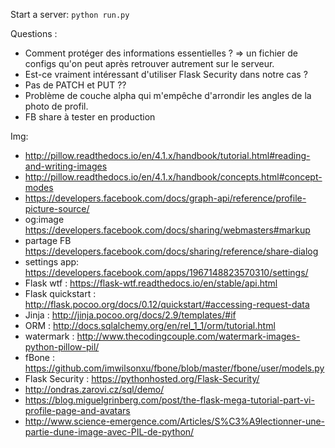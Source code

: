 Start a server: `python run.py`

Questions :
- Comment protéger des informations essentielles ? => un fichier de configs qu'on peut après retrouver autrement sur le serveur.
- Est-ce vraiment intéressant d'utiliser Flask Security dans notre cas ?
- Pas de PATCH et PUT ??
- Problème de couche alpha qui m'empêche d'arrondir les angles de la photo de profil.
- FB share à tester en production

Img:
- http://pillow.readthedocs.io/en/4.1.x/handbook/tutorial.html#reading-and-writing-images
- http://pillow.readthedocs.io/en/4.1.x/handbook/concepts.html#concept-modes
- https://developers.facebook.com/docs/graph-api/reference/profile-picture-source/
- og:image https://developers.facebook.com/docs/sharing/webmasters#markup
- partage FB https://developers.facebook.com/docs/sharing/reference/share-dialog
- settings app: https://developers.facebook.com/apps/1967148823570310/settings/
- Flask wtf : https://flask-wtf.readthedocs.io/en/stable/api.html
- Flask quickstart : http://flask.pocoo.org/docs/0.12/quickstart/#accessing-request-data
- Jinja : http://jinja.pocoo.org/docs/2.9/templates/#if
- ORM : http://docs.sqlalchemy.org/en/rel_1_1/orm/tutorial.html
- watermark : http://www.thecodingcouple.com/watermark-images-python-pillow-pil/
- fBone : https://github.com/imwilsonxu/fbone/blob/master/fbone/user/models.py
- Flask Security : https://pythonhosted.org/Flask-Security/
- http://ondras.zarovi.cz/sql/demo/
- https://blog.miguelgrinberg.com/post/the-flask-mega-tutorial-part-vi-profile-page-and-avatars
- http://www.science-emergence.com/Articles/S%C3%A9lectionner-une-partie-dune-image-avec-PIL-de-python/
